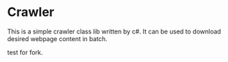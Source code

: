 # Crawler
This is a simple crawler class lib written by c#. It can be used to download desired webpage content in batch.


test for fork.
